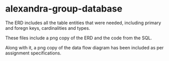 # alexandra-group-database

The ERD includes all the table entities that were needed, including primary and foregn keys, cardinalities and types.

These files include a png copy of the ERD and the code from the SQL.

Along with it, a png copy of the data flow diagram has been included as per assignment specifications.

